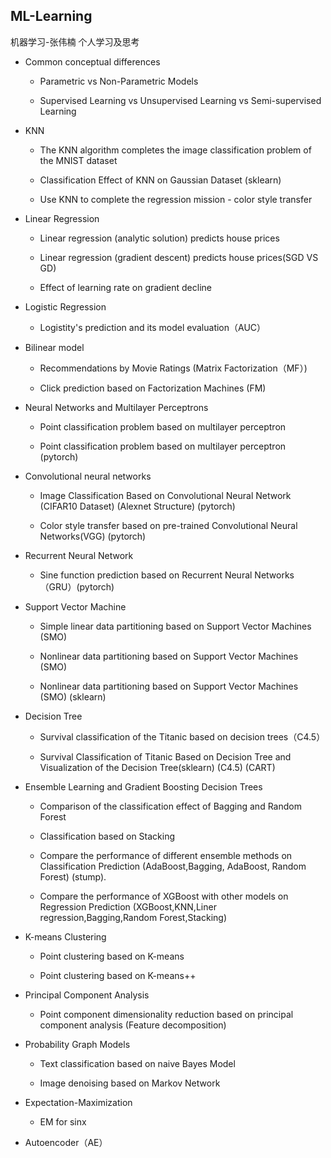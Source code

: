 ## ML-Learning
机器学习-张伟楠 
个人学习及思考

- Common conceptual differences
  
  - Parametric vs Non-Parametric Models
  
  - Supervised Learning vs Unsupervised Learning vs Semi-supervised Learning

- KNN
  
  - The KNN algorithm completes the image classification problem of the MNIST dataset

  - Classification Effect of KNN on Gaussian Dataset (sklearn)

  - Use KNN to complete the regression mission - color style transfer

- Linear Regression
  
  - Linear regression (analytic solution) predicts house prices

  - Linear regression (gradient descent) predicts house prices(SGD VS GD)

  - Effect of learning rate on gradient decline

- Logistic Regression
   
   - Logistity's prediction and its model evaluation（AUC）

- Bilinear model 
  
  - Recommendations by Movie Ratings (Matrix Factorization（MF）)
  
  - Click prediction based on Factorization Machines (FM)

- Neural Networks and Multilayer Perceptrons 
  
  - Point classification problem based on multilayer perceptron

  - Point classification problem based on multilayer perceptron (pytorch)
  
- Convolutional neural networks
  
  - Image Classification Based on Convolutional Neural Network (CIFAR10 Dataset) (Alexnet Structure) (pytorch)

  - Color style transfer based on pre-trained Convolutional Neural Networks(VGG) (pytorch)

- Recurrent Neural Network
  
  - Sine function prediction based on Recurrent Neural Networks（GRU）(pytorch)

- Support Vector Machine
 
  - Simple linear data partitioning based on Support Vector Machines (SMO)
  
  - Nonlinear data partitioning based on Support Vector Machines (SMO)
  
  - Nonlinear data partitioning based on Support Vector Machines (SMO) (sklearn)

- Decision Tree
   
  - Survival classification of the Titanic based on decision trees（C4.5）

  - Survival Classification of Titanic Based on Decision Tree and Visualization of the Decision Tree(sklearn) (C4.5) (CART)

- Ensemble Learning and Gradient Boosting Decision Trees
     
  - Comparison of the classification effect of Bagging and Random Forest
    
  - Classification based on Stacking 
  
  - Compare the performance of different ensemble methods on Classification Prediction (AdaBoost,Bagging, AdaBoost, Random Forest) (stump).
 
  - Compare the performance of XGBoost with other models on Regression Prediction (XGBoost,KNN,Liner regression,Bagging,Random Forest,Stacking)

- K-means Clustering

  - Point clustering based on K-means

  - Point clustering based on K-means++

- Principal Component Analysis
  
  - Point component dimensionality reduction based on principal component analysis (Feature decomposition)

- Probability Graph Models
  
  - Text classification based on naive Bayes Model
  
  - Image denoising based on Markov Network

- Expectation-Maximization
  
  - EM for sinx

- Autoencoder（AE）






